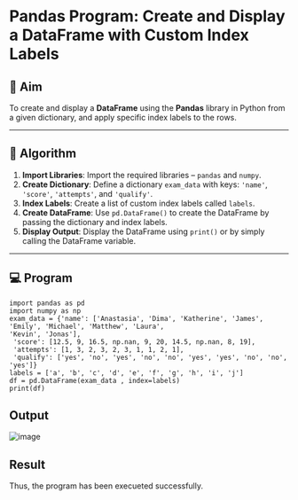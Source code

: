 # Pandas Program: Create and Display a DataFrame with Custom Index Labels

## 🎯 Aim

To create and display a **DataFrame** using the **Pandas** library in Python from a given dictionary, and apply specific index labels to the rows.

---

## 🧠 Algorithm

1. **Import Libraries**: Import the required libraries – `pandas` and `numpy`.
2. **Create Dictionary**: Define a dictionary `exam_data` with keys: `'name'`, `'score'`, `'attempts'`, and `'qualify'`.
3. **Index Labels**: Create a list of custom index labels called `labels`.
4. **Create DataFrame**: Use `pd.DataFrame()` to create the DataFrame by passing the dictionary and index labels.
5. **Display Output**: Display the DataFrame using `print()` or by simply calling the DataFrame variable.

---

## 💻 Program
    import pandas as pd
    import numpy as np
    exam_data = {'name': ['Anastasia', 'Dima', 'Katherine', 'James', 'Emily', 'Michael', 'Matthew', 'Laura',
    'Kevin', 'Jonas'],
     'score': [12.5, 9, 16.5, np.nan, 9, 20, 14.5, np.nan, 8, 19],
     'attempts': [1, 3, 2, 3, 2, 3, 1, 1, 2, 1],
     'qualify': ['yes', 'no', 'yes', 'no', 'no', 'yes', 'yes', 'no', 'no', 'yes']}
    labels = ['a', 'b', 'c', 'd', 'e', 'f', 'g', 'h', 'i', 'j']
    df = pd.DataFrame(exam_data , index=labels)
    print(df)


## Output
![image](https://github.com/user-attachments/assets/a49ca873-ec65-488d-96f8-b2d79cc37ae3)


## Result
Thus, the program has been execueted successfully.
